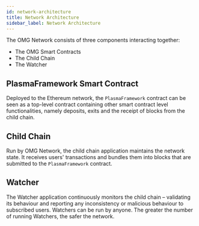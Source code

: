 ```yaml
---
id: network-architecture
title: Network Architecture
sidebar_label: Network Architecture
---
```


The OMG Network consists of three components interacting together: 

* The OMG Smart Contracts
* The Child Chain
* The Watcher

## PlasmaFramework Smart Contract

Deployed to the Ethereum network, the `PlasmaFramework` contract can be seen as a top-level contract containing other smart contract level functionalities, namely deposits, exits and the receipt of blocks from the child chain.

## Child Chain

Run by OMG Network, the child chain application maintains the network state. It receives users' transactions and bundles them into blocks that are submitted to the `PlasmaFramework` contract.

## Watcher

The Watcher application continuously monitors the child chain – validating its behaviour and reporting any inconsistency or malicious behaviour to subscribed users. Watchers can be run by anyone. The greater the number of running Watchers, the safer the network.
